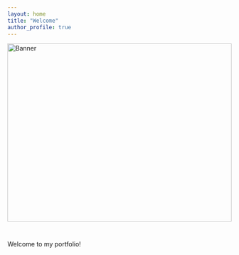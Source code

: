```yaml
---
layout: home
title: "Welcome"
author_profile: true
---
```


<img src="/assets/images/home_banner.jpg" alt="Banner" style="width:100%;max-height:400px;object-fit:cover;margin-bottom:2em;">

Welcome to my portfolio!
